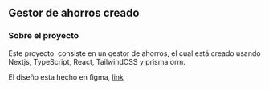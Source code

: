 ## Gestor de ahorros creado

### Sobre el proyecto

Este proyecto, consiste en un gestor de ahorros, el cual está creado usando Nextjs, TypeScript, React, TailwindCSS y prisma orm.

El diseño esta hecho en figma, [link](https://www.figma.com/file/oMhBibkLbX1TzGgETWfRlj/Ahorros?type=design&node-id=0%3A1&mode=design&t=o0Mdca7LPJQ8rxIY-1)


